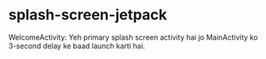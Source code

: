 # splash-screen-jetpack
WelcomeActivity: Yeh primary splash screen activity hai jo MainActivity ko 3-second delay ke baad launch karti hai.
